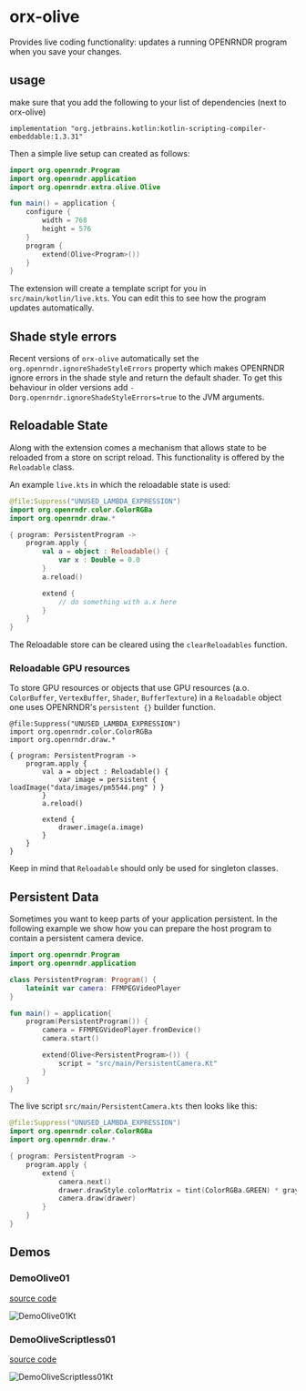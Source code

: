 # orx-olive

Provides live coding functionality: updates a running OPENRNDR program when you save your changes.

## usage

make sure that you add the following to your list of dependencies (next to orx-olive)
```
implementation "org.jetbrains.kotlin:kotlin-scripting-compiler-embeddable:1.3.31"
```

Then a simple live setup can created as follows:

```kotlin
import org.openrndr.Program
import org.openrndr.application
import org.openrndr.extra.olive.Olive

fun main() = application {
    configure {
        width = 768
        height = 576
    }
    program {
        extend(Olive<Program>())
    }
}
```

The extension will create a template script for you in `src/main/kotlin/live.kts`. You can
edit this to see how the program updates automatically.

## Shade style errors

Recent versions of `orx-olive` automatically set the `org.openrndr.ignoreShadeStyleErrors` property which
makes OPENRNDR ignore errors in the shade style and return the default shader. To get this behaviour in 
older versions add `-Dorg.openrndr.ignoreShadeStyleErrors=true` to the JVM arguments.

## Reloadable State

Along with the extension comes a mechanism that allows state to be reloaded from a store on script reload.
This functionality is offered by the `Reloadable` class.

An example `live.kts` in which the reloadable state is used:
```kotlin
@file:Suppress("UNUSED_LAMBDA_EXPRESSION")
import org.openrndr.color.ColorRGBa
import org.openrndr.draw.*

{ program: PersistentProgram ->
    program.apply {
        val a = object : Reloadable() {
            var x : Double = 0.0
        } 
        a.reload()

        extend {
            // do something with a.x here
        }
    }
}
```

The Reloadable store can be cleared using the `clearReloadables` function. 

### Reloadable GPU resources

To store GPU resources or objects that use GPU resources (a.o. `ColorBuffer`, `VertexBuffer`, `Shader`, `BufferTexture`)  in a `Reloadable` object one uses OPENRNDR's 
`persistent {}` builder function.

```!kotlin
@file:Suppress("UNUSED_LAMBDA_EXPRESSION")
import org.openrndr.color.ColorRGBa
import org.openrndr.draw.*

{ program: PersistentProgram ->
    program.apply {
        val a = object : Reloadable() {
            var image = persistent { loadImage("data/images/pm5544.png" ) }
        }
        a.reload()

        extend {
            drawer.image(a.image)
        }
    }
}
```




Keep in mind that `Reloadable` should only be used for singleton classes.

## Persistent Data
Sometimes you want to keep parts of your application persistent. In the following example
we show how you can prepare the host program to contain a persistent camera device.

```kotlin
import org.openrndr.Program
import org.openrndr.application

class PersistentProgram: Program() {
    lateinit var camera: FFMPEGVideoPlayer
}

fun main() = application{
    program(PersistentProgram()) {
        camera = FFMPEGVideoPlayer.fromDevice()
        camera.start()

        extend(Olive<PersistentProgram>()) {
            script = "src/main/PersistentCamera.Kt"
        }
    }
}
```

The live script `src/main/PersistentCamera.kts` then looks like this:

```kotlin
@file:Suppress("UNUSED_LAMBDA_EXPRESSION")
import org.openrndr.color.ColorRGBa
import org.openrndr.draw.*

{ program: PersistentProgram ->
    program.apply {
        extend {
            camera.next()
            drawer.drawStyle.colorMatrix = tint(ColorRGBa.GREEN) * grayscale(0.0, 0.0, 1.0)
            camera.draw(drawer)
        }
    }
}
```
<!-- __demos__ -->
## Demos
### DemoOlive01
[source code](src/demo/kotlin/DemoOlive01.kt)

![DemoOlive01Kt](https://raw.githubusercontent.com/openrndr/orx/media/orx-olive/images/DemoOlive01Kt.png)

### DemoOliveScriptless01
[source code](src/demo/kotlin/DemoOliveScriptless01.kt)

![DemoOliveScriptless01Kt](https://raw.githubusercontent.com/openrndr/orx/media/orx-olive/images/DemoOliveScriptless01Kt.png)

